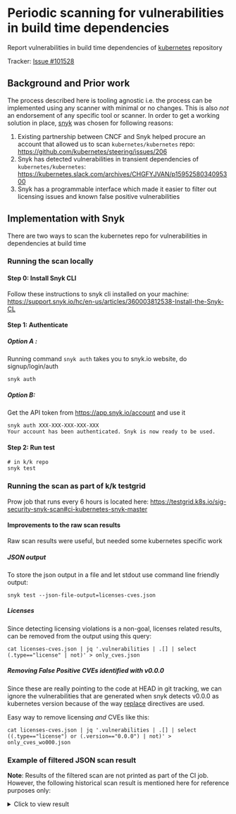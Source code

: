 # Periodic scanning for vulnerabilities in build time dependencies

Report vulnerabilities in build time dependencies
of [kubernetes](https://github.com/kubernetes/kubernetes) repository

Tracker: [Issue #101528](https://github.com/kubernetes/kubernetes/issues/101528)

## Background and Prior work

The process described here is tooling agnostic i.e. the process can be
implemented using any scanner with minimal or no changes. This is also _not_ an
endorsement of any specific tool or scanner. In order to get a working solution
in place, [snyk](https://snyk.io/) was chosen for following reasons:

1. Existing partnership between CNCF and Snyk helped procure an account that
   allowed us to scan `kubernetes/kubernetes`
   repo: https://github.com/kubernetes/steering/issues/206
2. Snyk has detected vulnerabilities in transient dependencies of
   `kubernetes/kubernetes`: https://kubernetes.slack.com/archives/CHGFYJVAN/p1595258034095300
3. Snyk has a programmable interface which made it easier to filter out
   licensing issues and known false positive vulnerabilities

## Implementation with Snyk

There are two ways to scan the kubernetes repo for vulnerabilities in
dependencies at build time

### Running the scan locally

#### Step 0: Install Snyk CLI

Follow these instructions to snyk cli installed on your
machine: https://support.snyk.io/hc/en-us/articles/360003812538-Install-the-Snyk-CL

#### Step 1: Authenticate

##### Option A :

Running command `snyk auth` takes you to snyk.io website, do signup/login/auth

```
snyk auth
```

##### Option B:

Get the API token from https://app.snyk.io/account and use it

```
snyk auth XXX-XXX-XXX-XXX-XXX
Your account has been authenticated. Snyk is now ready to be used.
```

#### Step 2: Run test

```
# in k/k repo
snyk test
```

### Running the scan as part of k/k testgrid

Prow job that runs every 6 hours is located
here: https://testgrid.k8s.io/sig-security-snyk-scan#ci-kubernetes-snyk-master

#### Improvements to the raw scan results

Raw scan results were useful, but needed some kubernetes specific work

##### JSON output

To store the json output in a file and let stdout use command line friendly
output:

```
snyk test --json-file-output=licenses-cves.json
```

##### Licenses

Since detecting licensing violations is a non-goal, licenses related results,
can be removed from the output using this query:

```
cat licenses-cves.json | jq '.vulnerabilities | .[] | select (.type=="license" | not)' > only_cves.json
```

##### Removing False Positive CVEs identified with v0.0.0

Since these are really pointing to the code at HEAD in git tracking, we can
ignore the vulnerabilities that are generated when snyk detects v0.0.0 as
kubernetes version because of the way
[replace](https://github.com/golang/go/wiki/Modules#when-should-i-use-the-replace-directive)
directives are used.

Easy way to remove licensing *and* CVEs like this:

```
cat licenses-cves.json | jq '.vulnerabilities | .[] | select ((.type=="license") or (.version=="0.0.0") | not)' > only_cves_wo000.json
```

### Example of filtered JSON scan result

__Note__: Results of the filtered scan are not printed as part of the CI job. 
However, the following historical scan result is mentioned here for 
reference purposes only:

<!-- markdownlint-disable MD033 -->
<details><summary>Click to view result</summary>
<!-- markdownlint-enable MD033 -->

```
{
  "CVSSv3": "CVSS:3.1/AV:N/AC:L/PR:H/UI:N/S:U/C:H/I:H/A:H",
  "alternativeIds": [],
  "creationTime": "2021-02-08T10:27:10.200417Z",
  "credit": [
    "Unknown"
  ],
  "cvssScore": 7.2,
  "description": "## Overview\n\nAffected versions of this package are vulnerable to Directory Traversal. When specifying the plugin to load in the `type` field in the network configuration, it is possible to use special elements such as \"../\" separators to reference binaries elsewhere on the system. An attacker can use this to execute other existing binaries other than the cni plugins/types such as `reboot`.\n\n## Details\n\nA Directory Traversal attack (also known as path traversal) aims to access files and directories that are stored outside the intended folder. By manipulating files with \"dot-dot-slash (../)\" sequences and its variations, or by using absolute file paths, it may be possible to access arbitrary files and directories stored on file system, including application source code, configuration, and other critical system files.\n\nDirectory Traversal vulnerabilities can be generally divided into two types:\n\n- **Information Disclosure**: Allows the attacker to gain information about the folder structure or read the contents of sensitive files on the system.\n\n`st` is a module for serving static files on web pages, and contains a [vulnerability of this type](https://snyk.io/vuln/npm:st:20140206). In our example, we will serve files from the `public` route.\n\nIf an attacker requests the following URL from our server, it will in turn leak the sensitive private key of the root user.\n\n```\ncurl http://localhost:8080/public/%2e%2e/%2e%2e/%2e%2e/%2e%2e/%2e%2e/root/.ssh/id_rsa\n```\n**Note** `%2e` is the URL encoded version of `.` (dot).\n\n- **Writing arbitrary files**: Allows the attacker to create or replace existing files. This type of vulnerability is also known as `Zip-Slip`. \n\nOne way to achieve this is by using a malicious `zip` archive that holds path traversal filenames. When each filename in the zip archive gets concatenated to the target extraction folder, without validation, the final path ends up outside of the target folder. If an executable or a configuration file is overwritten with a file containing malicious code, the problem can turn into an arbitrary code execution issue quite easily.\n\nThe following is an example of a `zip` archive with one benign file and one malicious file. Extracting the malicious file will result in traversing out of the target folder, ending up in `/root/.ssh/` overwriting the `authorized_keys` file:\n\n```\n2018-04-15 22:04:29 .....           19           19  good.txt\n2018-04-15 22:04:42 .....           20           20  ../../../../../../root/.ssh/authorized_keys\n```\n\n## Remediation\nUpgrade `github.com/containernetworking/cni/pkg/invoke` to version 0.8.1 or higher.\n## References\n- [GitHub PR](https://github.com/containernetworking/cni/pull/808)\n- [RedHat Bugzilla Bug](https://bugzilla.redhat.com/show_bug.cgi?id=1919391)\n",
  "disclosureTime": "2021-02-05T00:00:00Z",
  "exploit": "Not Defined",
  "fixedIn": [
    "0.8.1"
  ],
  "functions": [],
  "functions_new": [],
  "id": "SNYK-GOLANG-GITHUBCOMCONTAINERNETWORKINGCNIPKGINVOKE-1070549",
  "identifiers": {
    "CVE": [
      "CVE-2021-20206"
    ],
    "CWE": [
      "CWE-22"
    ]
  },
  "language": "golang",
  "modificationTime": "2021-02-08T14:14:51.744734Z",
  "moduleName": "github.com/containernetworking/cni/pkg/invoke",
  "packageManager": "golang",
  "packageName": "github.com/containernetworking/cni/pkg/invoke",
  "patches": [],
  "proprietary": false,
  "publicationTime": "2021-02-08T14:14:51.968123Z",
  "references": [
    {
      "title": "GitHub PR",
      "url": "https://github.com/containernetworking/cni/pull/808"
    },
    {
      "title": "RedHat Bugzilla Bug",
      "url": "https://bugzilla.redhat.com/show_bug.cgi?id=1919391"
    }
  ],
  "semver": {
    "hashesRange": [
      "<v0.8.1"
    ],
    "vulnerable": [
      "<0.8.1"
    ],
    "vulnerableHashes": [<snipped a long list of hashes for brevity>
    ]
  },
  "severity": "high",
  "severityWithCritical": "high",
  "title": "Directory Traversal",
  "from": [
    "k8s.io/kubernetes@0.0.0",
    "github.com/containernetworking/cni/libcni@0.8.0",
    "github.com/containernetworking/cni/pkg/invoke@0.8.0"
  ],
  "upgradePath": [],
  "isUpgradable": false,
  "isPatchable": false,
  "name": "github.com/containernetworking/cni/pkg/invoke",
  "version": "0.8.0"
}
{
  "CVSSv3": "CVSS:3.1/AV:N/AC:L/PR:N/UI:N/S:U/C:H/I:N/A:N",
  "alternativeIds": [],
  "creationTime": "2020-07-30T13:33:31.283115Z",
  "credit": [
    "christopher-wong"
  ],
  "cvssScore": 7.5,
  "description": "## Overview\n[github.com/dgrijalva/jwt-go](https://github.com/dgrijalva/jwt-go) is a go implementation of JSON Web Tokens.\n\nAffected versions of this package are vulnerable to Access Restriction Bypass if `m[\"aud\"]` happens to be `[]string{}`, as allowed by the spec, the type assertion fails and the value of `aud` is `\"\"`. This can cause audience verification to succeed even if the audiences being passed are incorrect if `required` is set to `false`.\n## Remediation\nUpgrade `github.com/dgrijalva/jwt-go` to version 4.0.0-preview1 or higher.\n## References\n- [GitHub Issue](https://github.com/dgrijalva/jwt-go/issues/422)\n- [GitHub PR](https://github.com/dgrijalva/jwt-go/pull/426)\n",
  "disclosureTime": "2020-07-30T13:22:28Z",
  "exploit": "Not Defined",
  "fixedIn": [
    "4.0.0-preview1"
  ],
  "functions": [],
  "functions_new": [],
  "id": "SNYK-GOLANG-GITHUBCOMDGRIJALVAJWTGO-596515",
  "identifiers": {
    "CVE": [
      "CVE-2020-26160"
    ],
    "CWE": [
      "CWE-287"
    ]
  },
  "language": "golang",
  "modificationTime": "2020-11-30T11:23:07.967004Z",
  "moduleName": "github.com/dgrijalva/jwt-go",
  "packageManager": "golang",
  "packageName": "github.com/dgrijalva/jwt-go",
  "patches": [],
  "proprietary": false,
  "publicationTime": "2020-09-13T15:53:35Z",
  "references": [
    {
      "title": "GitHub Issue",
      "url": "https://github.com/dgrijalva/jwt-go/issues/422"
    },
    {
      "title": "GitHub PR",
      "url": "https://github.com/dgrijalva/jwt-go/pull/426"
    }
  ],
  "semver": {
    "hashesRange": [
      "v4.0.0-preview1"
    ],
    "vulnerable": [
      "<4.0.0-preview1"
    ],
    "vulnerableHashes": null
  },
  "severity": "high",
  "severityWithCritical": "high",
  "title": "Access Restriction Bypass",
  "from": [
    "k8s.io/kubernetes@0.0.0",
    "github.com/heketi/heketi/client/api/go-client@10.2.0",
    "github.com/dgrijalva/jwt-go@3.2.0"
  ],
  "upgradePath": [],
  "isUpgradable": false,
  "isPatchable": false,
  "name": "github.com/dgrijalva/jwt-go",
  "version": "3.2.0"
}
{
  "CVSSv3": "CVSS:3.1/AV:N/AC:L/PR:N/UI:N/S:U/C:H/I:N/A:N",
  "alternativeIds": [],
  "creationTime": "2020-07-30T13:33:31.283115Z",
  "credit": [
    "christopher-wong"
  ],
  "cvssScore": 7.5,
  "description": "## Overview\n[github.com/dgrijalva/jwt-go](https://github.com/dgrijalva/jwt-go) is a go implementation of JSON Web Tokens.\n\nAffected versions of this package are vulnerable to Access Restriction Bypass if `m[\"aud\"]` happens to be `[]string{}`, as allowed by the spec, the type assertion fails and the value of `aud` is `\"\"`. This can cause audience verification to succeed even if the audiences being passed are incorrect if `required` is set to `false`.\n## Remediation\nUpgrade `github.com/dgrijalva/jwt-go` to version 4.0.0-preview1 or higher.\n## References\n- [GitHub Issue](https://github.com/dgrijalva/jwt-go/issues/422)\n- [GitHub PR](https://github.com/dgrijalva/jwt-go/pull/426)\n",
  "disclosureTime": "2020-07-30T13:22:28Z",
  "exploit": "Not Defined",
  "fixedIn": [
    "4.0.0-preview1"
  ],
  "functions": [],
  "functions_new": [],
  "id": "SNYK-GOLANG-GITHUBCOMDGRIJALVAJWTGO-596515",
  "identifiers": {
    "CVE": [
      "CVE-2020-26160"
    ],
    "CWE": [
      "CWE-287"
    ]
  },
  "language": "golang",
  "modificationTime": "2020-11-30T11:23:07.967004Z",
  "moduleName": "github.com/dgrijalva/jwt-go",
  "packageManager": "golang",
  "packageName": "github.com/dgrijalva/jwt-go",
  "patches": [],
  "proprietary": false,
  "publicationTime": "2020-09-13T15:53:35Z",
  "references": [
    {
      "title": "GitHub Issue",
      "url": "https://github.com/dgrijalva/jwt-go/issues/422"
    },
    {
      "title": "GitHub PR",
      "url": "https://github.com/dgrijalva/jwt-go/pull/426"
    }
  ],
  "semver": {
    "hashesRange": [
      "v4.0.0-preview1"
    ],
    "vulnerable": [
      "<4.0.0-preview1"
    ],
    "vulnerableHashes": null
  },
  "severity": "high",
  "severityWithCritical": "high",
  "title": "Access Restriction Bypass",
  "from": [
    "k8s.io/kubernetes@0.0.0",
    "k8s.io/apiserver/pkg/storage/etcd3/testing@0.0.0",
    "go.etcd.io/etcd/integration@#dd1b699fc489",
    "go.etcd.io/etcd/etcdserver/api/v3rpc@#dd1b699fc489",
    "go.etcd.io/etcd/mvcc@#dd1b699fc489",
    "go.etcd.io/etcd/auth@#dd1b699fc489",
    "github.com/dgrijalva/jwt-go@3.2.0"
  ],
  "upgradePath": [],
  "isUpgradable": false,
  "isPatchable": false,
  "name": "github.com/dgrijalva/jwt-go",
  "version": "3.2.0"
}

```

</details>
